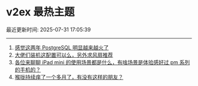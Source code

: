 # v2ex 最热主题

最近更新时间: 2025-07-31 17:05:39

--- 
1. [感觉这两年 PostgreSQL 明显越来越火了](https://www.v2ex.com/t/1148894) 
2. [大佬们装机这配置可以么，另外求风扇推荐](https://www.v2ex.com/t/1148901) 
3. [各位来聊聊 iPad mini 的使用场景都是什么，有啥场景是体验感好过 pm 系列的手机的？](https://www.v2ex.com/t/1148920) 
4. [喉咙持续痒了一个多月了，有没有这样的朋友？](https://www.v2ex.com/t/1148938) 
